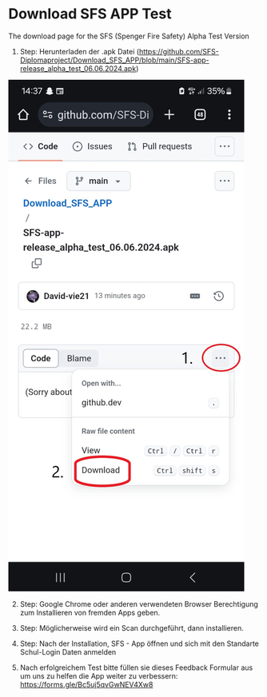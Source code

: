 # Download SFS APP Test
The download page for the SFS (Spenger Fire Safety) Alpha Test Version

1. Step: Herunterladen der .apk Datei (https://github.com/SFS-Diplomaproject/Download_SFS_APP/blob/main/SFS-app-release_alpha_test_06.06.2024.apk)
   
![Download Anleitung](https://github.com/SFS-Diplomaproject/Download_SFS_APP/blob/main/Helper/SFS-Download%20von%20Github%20per%20Mobile.jpg)
   
2. Step: Google Chrome oder anderen verwendeten Browser Berechtigung zum Installieren von fremden Apps geben.
3. Step: Möglicherweise wird ein Scan durchgeführt, dann installieren.
4. Step: Nach der Installation, SFS - App öffnen und sich mit den Standarte Schul-Login Daten anmelden

5. Nach erfolgreichem Test bitte füllen sie dieses Feedback Formular aus um uns zu helfen die App weiter zu verbessern: https://forms.gle/Bc5uj5qvGwNEV4Xw8
